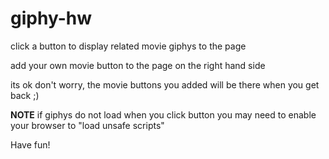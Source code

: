 # giphy-hw

click a button to display related movie giphys to the page

add your own movie button to the page on the right hand side

its ok don't worry, the movie buttons you added will be there when you get back ;)

**NOTE** if giphys do not load when you click button you may need to enable your browser to "load unsafe scripts"

Have fun!